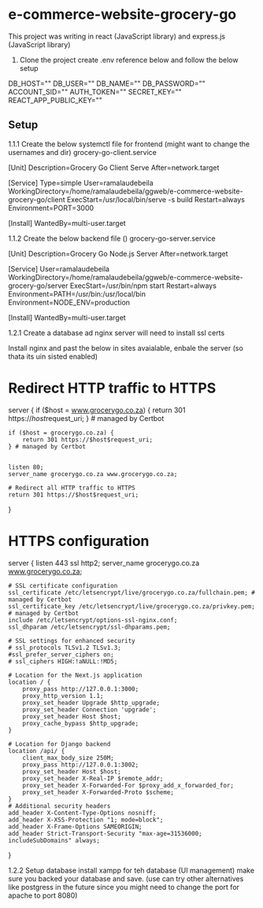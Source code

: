 # e-commerce-website-grocery-go
This project was writing in react (JavaScript library) and express.js (JavaScript library)

1. Clone the project create .env reference below and follow the below setup 

DB_HOST=""
DB_USER=""
DB_NAME=""
DB_PASSWORD=""
ACCOUNT_SID=""
AUTH_TOKEN=""
SECRET_KEY=""
REACT_APP_PUBLIC_KEY=""

## Setup
1.1.1 Create the below systemctl file for frontend (might want to change the usernames and dir)  grocery-go-client.service 

[Unit]
Description=Grocery Go Client Serve
After=network.target

[Service]
Type=simple
User=ramalaudebeila
WorkingDirectory=/home/ramalaudebeila/ggweb/e-commerce-website-grocery-go/client
ExecStart=/usr/local/bin/serve -s build
Restart=always
Environment=PORT=3000

[Install]
WantedBy=multi-user.target

1.1.2 Create the below backend file () grocery-go-server.service 

                                                                                               
[Unit]
Description=Grocery Go Node.js Server
After=network.target

[Service]
User=ramalaudebeila
WorkingDirectory=/home/ramalaudebeila/ggweb/e-commerce-website-grocery-go/server
ExecStart=/usr/bin/npm start
Restart=always
Environment=PATH=/usr/bin:/usr/local/bin
Environment=NODE_ENV=production

[Install]
WantedBy=multi-user.target

1.2.1 Create a database ad nginx server will need to install ssl certs 

Install nginx and past the below in sites avaialable, enbale the server (so thata its uin sisted enabled)

# Redirect HTTP traffic to HTTPS
server {
    if ($host = www.grocerygo.co.za) {
        return 301 https://$host$request_uri;
    } # managed by Certbot


    if ($host = grocerygo.co.za) {
        return 301 https://$host$request_uri;
    } # managed by Certbot


    listen 80;
    server_name grocerygo.co.za www.grocerygo.co.za;

    # Redirect all HTTP traffic to HTTPS
    return 301 https://$host$request_uri;




}

# HTTPS configuration
server {
    listen 443 ssl http2;
    server_name grocerygo.co.za www.grocerygo.co.za;

    # SSL certificate configuration
    ssl_certificate /etc/letsencrypt/live/grocerygo.co.za/fullchain.pem; # managed by Certbot
    ssl_certificate_key /etc/letsencrypt/live/grocerygo.co.za/privkey.pem; # managed by Certbot
    include /etc/letsencrypt/options-ssl-nginx.conf;
    ssl_dhparam /etc/letsencrypt/ssl-dhparams.pem;

    # SSL settings for enhanced security
    # ssl_protocols TLSv1.2 TLSv1.3;
    #ssl_prefer_server_ciphers on;
    # ssl_ciphers HIGH:!aNULL:!MD5;

    # Location for the Next.js application
    location / {
        proxy_pass http://127.0.0.1:3000;
        proxy_http_version 1.1;
        proxy_set_header Upgrade $http_upgrade;
        proxy_set_header Connection 'upgrade';
        proxy_set_header Host $host;
        proxy_cache_bypass $http_upgrade;
    }

    # Location for Django backend
    location /api/ {
        client_max_body_size 250M;
        proxy_pass http://127.0.0.1:3002;
        proxy_set_header Host $host;
        proxy_set_header X-Real-IP $remote_addr;
        proxy_set_header X-Forwarded-For $proxy_add_x_forwarded_for;
        proxy_set_header X-Forwarded-Proto $scheme;
    }
    # Additional security headers
    add_header X-Content-Type-Options nosniff;
    add_header X-XSS-Protection "1; mode=block";
    add_header X-Frame-Options SAMEORIGIN;
    add_header Strict-Transport-Security "max-age=31536000; includeSubDomains" always;


}

1.2.2 Setup database install xampp for teh database (UI management) make sure you backed your database and save. (use can try other alternatives like postgress in the future since you might need to change the port for apache to port 8080)






